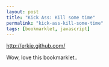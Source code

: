 ```yaml
---
layout: post
title: "Kick Ass: Kill some time"
permalink: "kick-ass-kill-some-time"
tags: [bookmarklet, javascript]
---
```


<a href="http://erkie.github.com/">http://erkie.github.com/</a>

Wow, love this bookmarklet..
